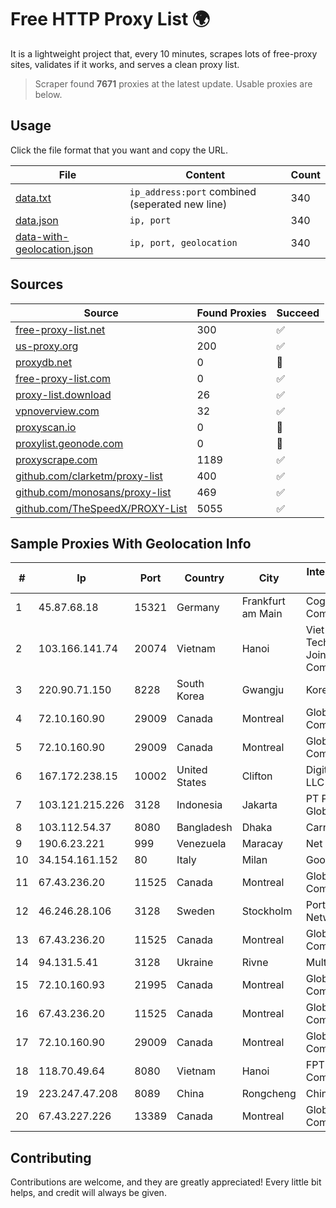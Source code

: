 
# Free HTTP Proxy List 🌍

It is a lightweight project that, every 10 minutes, scrapes lots of free-proxy sites, validates if it works, and serves a clean proxy list.


> Scraper found **7671** proxies at the latest update. Usable proxies are below.

## Usage

Click the file format that you want and copy the URL.


|File|Content|Count|
|----|-------|-----|
|[data.txt](https://raw.githubusercontent.com/themiralay/Proxy-List-World/master/data.txt)|`ip_address:port` combined (seperated new line)|340|
|[data.json](https://raw.githubusercontent.com/themiralay/Proxy-List-World/master/data.json)|`ip, port`|340|
|[data-with-geolocation.json](https://raw.githubusercontent.com/themiralay/Proxy-List-World/master/data-with-geolocation.json)|`ip, port, geolocation`|340|

## Sources

|Source|Found Proxies|Succeed|
|------|-------------|-------|
|[free-proxy-list.net](https://free-proxy-list.net)|300|✅|
|[us-proxy.org](https://www.us-proxy.org)|200|✅|
|[proxydb.net](http://proxydb.net)|0|🚫|
|[free-proxy-list.com](https://free-proxy-list.com/?page=&port=&type%5B%5D=http&type%5B%5D=https&up_time=0&search=Search)|0|✅|
|[proxy-list.download](https://www.proxy-list.download/HTTP)|26|✅|
|[vpnoverview.com](https://vpnoverview.com/privacy/anonymous-browsing/free-proxy-servers)|32|✅|
|[proxyscan.io](https://www.proxyscan.io)|0|🚫|
|[proxylist.geonode.com](https://proxylist.geonode.com/api/proxy-list?limit=300&page=1&sort_by=lastChecked&sort_type=desc&protocols=http,https)|0|🚫|
|[proxyscrape.com](https://api.proxyscrape.com/v2/?request=displayproxies&protocol=http&timeout=10000&country=all&ssl=all&anonymity=all)|1189|✅|
|[github.com/clarketm/proxy-list](https://raw.githubusercontent.com/clarketm/proxy-list/master/proxy-list-raw.txt)|400|✅|
|[github.com/monosans/proxy-list](https://raw.githubusercontent.com/monosans/proxy-list/main/proxies/http.txt)|469|✅|
|[github.com/TheSpeedX/PROXY-List](https://raw.githubusercontent.com/TheSpeedX/PROXY-List/master/http.txt)|5055|✅|


## Sample Proxies With Geolocation Info

|#|Ip|Port|Country|City|Internet Service Provider|
|-|--|----|-------|----|-------------------------|
|1|45.87.68.18|15321|Germany|Frankfurt am Main|Cogent Communications|
|2|103.166.141.74|20074|Vietnam|Hanoi|Viet NAM Cloud Technology Joint Stock Company|
|3|220.90.71.150|8228|South Korea|Gwangju|Korea Telecom|
|4|72.10.160.90|29009|Canada|Montreal|GloboTech Communications|
|5|72.10.160.90|29009|Canada|Montreal|GloboTech Communications|
|6|167.172.238.15|10002|United States|Clifton|DigitalOcean, LLC|
|7|103.121.215.226|3128|Indonesia|Jakarta|PT Parsaoran Global Datatrans|
|8|103.112.54.37|8080|Bangladesh|Dhaka|Carnival Internet|
|9|190.6.23.221|999|Venezuela|Maracay|Net Uno|
|10|34.154.161.152|80|Italy|Milan|Google LLC|
|11|67.43.236.20|11525|Canada|Montreal|GloboTech Communications|
|12|46.246.28.106|3128|Sweden|Stockholm|Portlane Network|
|13|67.43.236.20|11525|Canada|Montreal|GloboTech Communications|
|14|94.131.5.41|3128|Ukraine|Rivne|Multicast LLC|
|15|72.10.160.93|21995|Canada|Montreal|GloboTech Communications|
|16|67.43.236.20|11525|Canada|Montreal|GloboTech Communications|
|17|72.10.160.90|29009|Canada|Montreal|GloboTech Communications|
|18|118.70.49.64|8080|Vietnam|Hanoi|FPT Telecom Company|
|19|223.247.47.208|8089|China|Rongcheng|Chinanet|
|20|67.43.227.226|13389|Canada|Montreal|GloboTech Communications|



## Contributing

Contributions are welcome, and they are greatly appreciated! Every
little bit helps, and credit will always be given.

